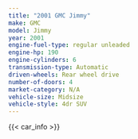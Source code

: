 ```yaml
---
title: "2001 GMC Jimmy"
make: GMC
model: Jimmy
year: 2001
engine-fuel-type: regular unleaded
engine-hp: 190
engine-cylinders: 6
transmission-type: Automatic
driven-wheels: Rear wheel drive
number-of-doors: 4
market-category: N/A
vehicle-size: Midsize
vehicle-style: 4dr SUV
---
```


{{< car_info >}}
